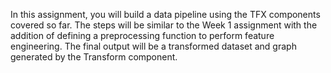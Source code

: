 In this assignment, you will build a data pipeline using the TFX components covered so far. The steps will be similar to the Week 1 assignment with the addition of defining a preprocessing function to perform feature engineering. The final output will be a transformed dataset and graph generated by the Transform component.
